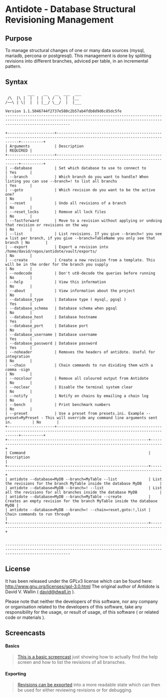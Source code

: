 # Antidote - Database Structural Revisioning Management


## Purpose
To manage structural changes of one or many data sources (mysql, mariadb, percona or postgresql). This management is done by splitting revisions into different branches, adviced per table, in an incremental pattern.

## Syntax
              ___    __   __  ___  ___
     /\  |\ |  |  | |  \ /  \  |  |__
    /~~\ | \|  |  | |__/ \__/  |  |___

    Version 1.1.5046744f2737e580c2b57ab4fdb8d9d6c85dc5fe
    -------------------------------------------------------------------------------------------------------------------------------------------------------------------------

    +---------------------+---------------------------------------------------------------------------------------------------------------------------+----------+
    | Arguments           | Description                                                                                                               | REQUIRED |
    +---------------------+---------------------------------------------------------------------------------------------------------------------------+----------+
    | --database          | Set which database to use to connect to                                                                                   | Yes      |
    | --branch            | Which branch do you want to handle? When listing you can use --branch=! to list all branchs                               | Yes      |
    | --goto              | Which revision do you want to be the active one?                                                                          | No       |
    | --reset             | Undo all revisions of a branch                                                                                            | No       |
    | --reset_locks       | Remove all lock files                                                                                                     | No       |
    | --fastforward       | Move to a revision without applying or undoing that revision or revisions on the way                                      | No       |
    | --list              | List revisions. If you give --branch=! you see a list per branch, if you give --branch=TableName you only see that branch | No       |
    | --export            | Export a revision into /home/david/repos/antidote/vault/exports/                                                          | No       |
    | --create            | Create a new revision from a template. This will be in the order for the branch you supply                                | No       |
    | --nodecode          | Don't ut8-decode the queries before running                                                                               | No       |
    | --help              | View this information                                                                                                     | No       |
    | --about             | View information about the project                                                                                        | No       |
    | --database_type     | Database type ( mysql, pgsql )                                                                                            | Yes      |
    | --database_schema   | Database schema when pgsql                                                                                                | No       |
    | --database_host     | Database hostname                                                                                                         | Yes      |
    | --database_port     | Database port                                                                                                             | No       |
    | --database_username | Database username                                                                                                         | Yes      |
    | --database_password | Database password                                                                                                         | Yes      |
    | --noheader          | Removes the headers of antidote. Useful for integration                                                                   | No       |
    | --chain             | Chain commands to run dividing them with a comma -sign                                                                    | No       |
    | --nocolour          | Remove all coloured output from Antidote                                                                                  | No       |
    | --noclear           | Disable the terminal system clear                                                                                         | No       |
    | --notify            | Notify on chains by emailing a chain log                                                                                  | No       |
    | --bench             | Print benchmark numbers                                                                                                   | No       |
    | --preset            | Use a preset from presets.ini. Example --preset=MyPreset - This will override any command line arguments sent in.         | No       |
    +---------------------+---------------------------------------------------------------------------------------------------------------------------+----------+
    +---------------------------------------------------------------+---------------------------------------------------------------------------+
    | Command                                                       | Description                                                               |
    +---------------------------------------------------------------+---------------------------------------------------------------------------+
    | antidote --database=MyDB --branch=MyTable --list              | List the revisions for the branch MyTable inside the database MyDB        |
    | antidote --database=MyDB --branch=! --list                    | List all the revisions for all branches inside the database MyDB          |
    | antidote --database=MyDB --branch=MyTable --create            | Creates an empty revision for the branch MyTable inside the database MyDB |
    | antidote --database=MyDB --branch=! --chain=reset,goto:!,list | Chain commands to run through                                             |
    +---------------------------------------------------------------+---------------------------------------------------------------------------+


    -------------------------------------------------------------------------------------------------------------------------------------------------------------------------


## License
It has been released under the GPLv3 license which can be found here: http://www.gnu.org/licenses/gpl-3.0.html
The original author of Antidote is David V. Wallin ( david@dwall.in ).

Please note that neither the developers of this software, nor any company or organisation related to the developers of this software,
take any responsibility for the usage, or result of usage, of this software ( or related code or materials ).

## Screencasts

#### Basics
> <a href="http://shaun.xbookyq.se:8880/antidote/basics.html">This is a basic screencast</a> just showing how to actually find the help screen and how to list the revisions of all bransches.

#### Exporting
> <a href="http://shaun.xbookyq.se:8880/antidote/export.html">Revisions can be exported</a> into a more readable state which can then be used for either reviewing revisions or for debugging.





